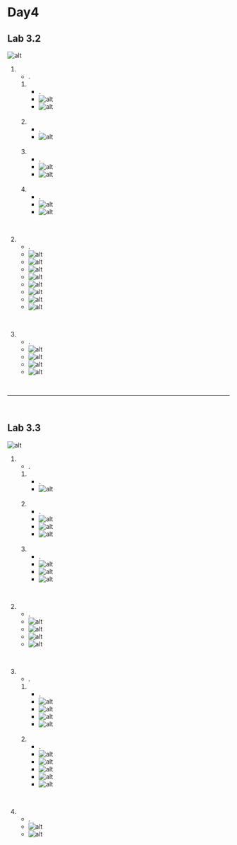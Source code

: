 # Day4
## Lab 3.2

![alt](images/Lab3.2/Q.png)

1.  - .
    1.  - .
        - ![alt](images/Lab3.2/1-1.png)
        - ![alt](images/Lab3.2/1-1-1.png)

    <br/>

    2.  - .
        - ![alt](images/Lab3.2/1-2.png)

    <br/>

    3.  - .
        - ![alt](images/Lab3.2/1-3-1.png)
        - ![alt](images/Lab3.2/1-3-2.png)

    <br/>

    4.  - .
        - ![alt](images/Lab3.2/1-4-1.png)
        - ![alt](images/Lab3.2/1-4-2.png)

<br/>

2.  - .
    - ![alt](images/Lab3.2/2-1.png)
    - ![alt](images/Lab3.2/2-2.png)
    - ![alt](images/Lab3.2/2-3.png)
    - ![alt](images/Lab3.2/2-4.png)
    - ![alt](images/Lab3.2/2-5.png)
    - ![alt](images/Lab3.2/2-6.png)
    - ![alt](images/Lab3.2/2-7.png)
    - ![alt](images/Lab3.2/2-8.png)

<br/>

3.  - .
    - ![alt](images/Lab3.2/3-1.png)
    - ![alt](images/Lab3.2/3-2.png)
    - ![alt](images/Lab3.2/3-3.png)
    - ![alt](images/Lab3.2/3-4.png)

<br/>

---

<br/>

## Lab 3.3

![alt](images/Lab3.3/Q.png)

1.  - .
    1.  - .
        - ![alt](images/Lab3.3/1-1.png)

    <br/>

    2.  - .
        - ![alt](images/Lab3.3/1-2-1.png)
        - ![alt](images/Lab3.3/1-2-2.png)
        - ![alt](images/Lab3.3/1-2-3.png)

    <br/>

    3.  - .
        - ![alt](images/Lab3.3/1-3-1.png)
        - ![alt](images/Lab3.3/1-3-2.png)
        - ![alt](images/Lab3.3/1-3-3.png)

<br/>

2.  - .
    - ![alt](images/Lab3.3/2-1.png)
    - ![alt](images/Lab3.3/2-2.png)
    - ![alt](images/Lab3.3/2-3.png)
    - ![alt](images/Lab3.3/2-4.png)

<br/>

3.  - .
    1.  - .
        - ![alt](images/Lab3.3/3-1-1.png)
        - ![alt](images/Lab3.3/3-1-2.png)
        - ![alt](images/Lab3.3/3-1-3.png)
        - ![alt](images/Lab3.3/3-1-4.png)

    <br/>

    2.  - .
        - ![alt](images/Lab3.3/3-2-1.png)
        - ![alt](images/Lab3.3/3-2-2.png)
        - ![alt](images/Lab3.3/3-2-3.png)
        - ![alt](images/Lab3.3/3-2-4.png)
        - ![alt](images/Lab3.3/3-2-5.png)

<br/>

4.  - .
    - ![alt](images/Lab3.3/4-1.png)
    - ![alt](images/Lab3.3/4-2.png)
